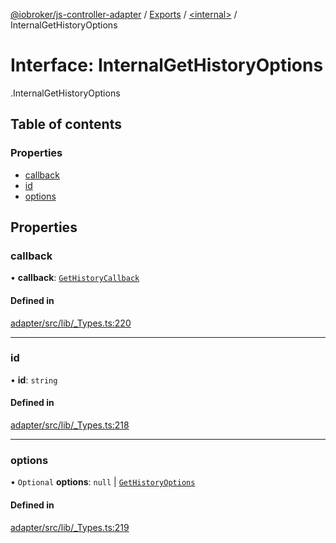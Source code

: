 [@iobroker/js-controller-adapter](../README.md) / [Exports](../modules.md) / [<internal\>](../modules/internal_.md) / InternalGetHistoryOptions

# Interface: InternalGetHistoryOptions

[<internal>](../modules/internal_.md).InternalGetHistoryOptions

## Table of contents

### Properties

- [callback](internal_.InternalGetHistoryOptions.md#callback)
- [id](internal_.InternalGetHistoryOptions.md#id)
- [options](internal_.InternalGetHistoryOptions.md#options)

## Properties

### callback

• **callback**: [`GetHistoryCallback`](../modules/internal_.md#gethistorycallback)

#### Defined in

[adapter/src/lib/_Types.ts:220](https://github.com/ioBroker/ioBroker.js-controller/blob/53af05e3/packages/adapter/src/lib/_Types.ts#L220)

___

### id

• **id**: `string`

#### Defined in

[adapter/src/lib/_Types.ts:218](https://github.com/ioBroker/ioBroker.js-controller/blob/53af05e3/packages/adapter/src/lib/_Types.ts#L218)

___

### options

• `Optional` **options**: ``null`` \| [`GetHistoryOptions`](internal_.GetHistoryOptions.md)

#### Defined in

[adapter/src/lib/_Types.ts:219](https://github.com/ioBroker/ioBroker.js-controller/blob/53af05e3/packages/adapter/src/lib/_Types.ts#L219)
